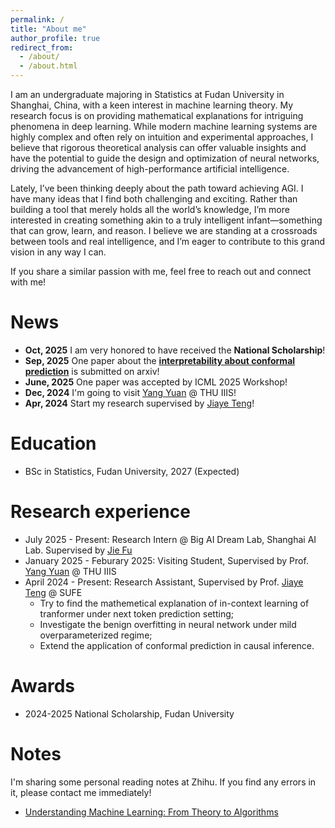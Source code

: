 ```yaml
---
permalink: /
title: "About me"
author_profile: true
redirect_from: 
  - /about/
  - /about.html
---
```


I am an undergraduate majoring in Statistics at Fudan University in Shanghai, China, with a keen interest in machine learning theory. My research focus is on providing mathematical explanations for intriguing phenomena in deep learning. While modern machine learning systems are highly complex and often rely on intuition and experimental approaches, I believe that rigorous theoretical analysis can offer valuable insights and have the potential to guide the design and optimization of neural networks, driving the advancement of high-performance artificial intelligence.

Lately, I’ve been thinking deeply about the path toward achieving AGI. I have many ideas that I find both challenging and exciting. Rather than building a tool that merely holds all the world’s knowledge, I’m more interested in creating something akin to a truly intelligent infant—something that can grow, learn, and reason. I believe we are standing at a crossroads between tools and real intelligence, and I’m eager to contribute to this grand vision in any way I can.

If you share a similar passion with me, feel free to reach out and connect with me!

News
======
- **Oct, 2025** I am very honored to have received the **National Scholarship**!
- **Sep, 2025** One paper about the [**interpretability about conformal prediction**](https://arxiv.org/abs/2509.22529) is submitted on arxiv!
- **June, 2025** One paper was accepted by ICML 2025 Workshop!
- **Dec, 2024** I'm going to visit [Yang Yuan](https://people.iiis.tsinghua.edu.cn/~yuanyang/en.html) @ THU IIIS!
- **Apr, 2024** Start my research supervised by [Jiaye Teng](https://www.tengjiaye.com/)!

Education
======
- BSc in Statistics, Fudan University, 2027 (Expected)

Research experience
======
- July 2025 - Present: Research Intern @ Big AI Dream Lab, Shanghai AI Lab. Supervised by [Jie Fu](https://bigaidream.github.io/)
- January 2025 - Feburary 2025: Visiting Student, Supervised by Prof. [Yang Yuan](https://people.iiis.tsinghua.edu.cn/~yuanyang/en.html) @ THU IIIS
- April 2024 - Present: Research Assistant, Supervised by Prof. [Jiaye Teng](https://www.tengjiaye.com/) @ SUFE
  - Try to find the mathemetical explanation of in-context learning of tranformer under next token prediction setting;
  - Investigate the benign overfitting in neural network under mild overparameterized regime;
  - Extend the application of conformal prediction in causal inference.

Awards
======
- 2024-2025 National Scholarship, Fudan University

Notes
======
I'm sharing some personal reading notes at Zhihu. If you find any errors in it, please contact me immediately!
- [Understanding Machine Learning: From Theory to Algorithms](https://www.zhihu.com/column/c_1779928788929331200)



